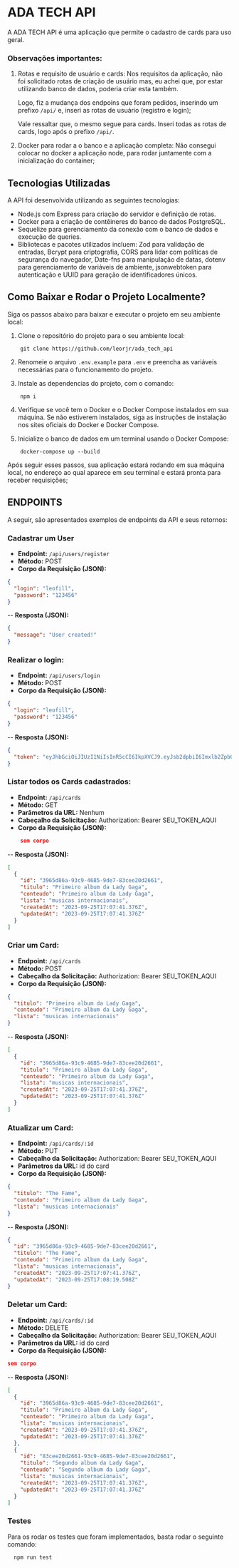 # ADA TECH API

A ADA TECH API é uma aplicação que permite o cadastro de cards para uso geral.

### Observações importantes:

1. Rotas e requisito de usuário e cards:
   Nos requisitos da aplicação, não foi solicitado rotas de criação de usuário mas, eu achei que, por estar utilizando banco de dados, poderia criar esta também.

   Logo, fiz a mudança dos endpoins que foram pedidos, inserindo um prefixo `/api/` e, inseri as rotas de usuário (registro e login);

   Vale ressaltar que, o mesmo segue para cards. Inseri todas as rotas de cards, logo após o prefixo `/api/`.

2. Docker para rodar a o banco e a aplicação completa:
   Não consegui colocar no docker a aplicação node, para rodar juntamente com a inicialização do container;

## Tecnologias Utilizadas

A API foi desenvolvida utilizando as seguintes tecnologias:

- Node.js com Express para criação do servidor e definição de rotas.
- Docker para a criação de contêineres do banco de dados PostgreSQL.
- Sequelize para gerenciamento da conexão com o banco de dados e execução de queries.
- Bibliotecas e pacotes utilizados incluem: Zod para validação de entradas, Bcrypt para criptografia, CORS para lidar com políticas de segurança do navegador, Date-fns para manipulação de datas, dotenv para gerenciamento de variáveis de ambiente, jsonwebtoken para autenticação e UUID para geração de identificadores únicos.

## Como Baixar e Rodar o Projeto Localmente?

Siga os passos abaixo para baixar e executar o projeto em seu ambiente local:

1. Clone o repositório do projeto para o seu ambiente local:

```
    git clone https://github.com/leorjr/ada_tech_api
```

2. Renomeie o arquivo `.env.example` para `.env` e preencha as variáveis necessárias para o funcionamento do projeto.

3. Instale as dependencias do projeto, com o comando:

```
    npm i
```

4. Verifique se você tem o Docker e o Docker Compose instalados em sua máquina. Se não estiverem instalados, siga as instruções de instalação nos sites oficiais do Docker e Docker Compose.

5. Inicialize o banco de dados em um terminal usando o Docker Compose:

```
    docker-compose up --build
```

Após seguir esses passos, sua aplicação estará rodando em sua máquina local, no endereço ao qual aparece em seu terminal e estará pronta para receber requisições;

## ENDPOINTS

A seguir, são apresentados exemplos de endpoints da API e seus retornos:

### Cadastrar um User

- **Endpoint:** `/api/users/register`
- **Método:** POST
- **Corpo da Requisição (JSON):**

```json
{
  "login": "leofill",
  "password": "123456"
}
```

-- **Resposta (JSON):**

```json
{
  "message": "User created!"
}
```

### Realizar o login:

- **Endpoint:** `/api/users/login`
- **Método:** POST
- **Corpo da Requisição (JSON):**

```json
{
  "login": "leofill",
  "password": "123456"
}
```

-- **Resposta (JSON):**

```json
{
  "token": "eyJhbGciOiJIUzI1NiIsInR5cCI6IkpXVCJ9.eyJsb2dpbiI6Imxlb2ZpbGxzcyIsImlhdCI6MTY5NTY2MTYyOSwiZXhwIjoxNjk1NjY1MjI5fQ.jyt97f3wMT20Aczz1y6wrybyIlaGVEhzcUCroyqmR50"
}
```

### Listar todos os Cards cadastrados:

- **Endpoint:** `/api/cards`
- **Método:** GET
- **Parâmetros da URL:** Nenhum
- **Cabeçalho da Solicitação:** Authorization: Bearer SEU_TOKEN_AQUI
- **Corpo da Requisição (JSON):**

```json
    sem corpo
```

-- **Resposta (JSON):**

```json
[
  {
    "id": "3965d86a-93c9-4685-9de7-83cee20d2661",
    "titulo": "Primeiro album da Lady Gaga",
    "conteudo": "Primeiro album da Lady Gaga",
    "lista": "musicas internacionais",
    "createdAt": "2023-09-25T17:07:41.376Z",
    "updatedAt": "2023-09-25T17:07:41.376Z"
  }
]
```

### Criar um Card:

- **Endpoint:** `/api/cards`
- **Método:** POST
- **Cabeçalho da Solicitação:** Authorization: Bearer SEU_TOKEN_AQUI
- **Corpo da Requisição (JSON):**

```json
{
  "titulo": "Primeiro album da Lady Gaga",
  "conteudo": "Primeiro album da Lady Gaga",
  "lista": "musicas internacionais"
}
```

-- **Resposta (JSON):**

```json
[
  {
    "id": "3965d86a-93c9-4685-9de7-83cee20d2661",
    "titulo": "Primeiro album da Lady Gaga",
    "conteudo": "Primeiro album da Lady Gaga",
    "lista": "musicas internacionais",
    "createdAt": "2023-09-25T17:07:41.376Z",
    "updatedAt": "2023-09-25T17:07:41.376Z"
  }
]
```

### Atualizar um Card:

- **Endpoint:** `/api/cards/:id`
- **Método:** PUT
- **Cabeçalho da Solicitação:** Authorization: Bearer SEU_TOKEN_AQUI
- **Parâmetros da URL:** id do card
- **Corpo da Requisição (JSON):**

```json
{
  "titulo": "The Fame",
  "conteudo": "Primeiro album da Lady Gaga",
  "lista": "musicas internacionais"
}
```

-- **Resposta (JSON):**

```json
{
  "id": "3965d86a-93c9-4685-9de7-83cee20d2661",
  "titulo": "The Fame",
  "conteudo": "Primeiro album da Lady Gaga",
  "lista": "musicas internacionais",
  "createdAt": "2023-09-25T17:07:41.376Z",
  "updatedAt": "2023-09-25T17:08:19.508Z"
}
```

### Deletar um Card:

- **Endpoint:** `/api/cards/:id`
- **Método:** DELETE
- **Cabeçalho da Solicitação:** Authorization: Bearer SEU_TOKEN_AQUI
- **Parâmetros da URL:** id do card
- **Corpo da Requisição (JSON):**

```json
sem corpo
```

-- **Resposta (JSON):**

```json
[
  {
    "id": "3965d86a-93c9-4685-9de7-83cee20d2661",
    "titulo": "Primeiro album da Lady Gaga",
    "conteudo": "Primeiro album da Lady Gaga",
    "lista": "musicas internacionais",
    "createdAt": "2023-09-25T17:07:41.376Z",
    "updatedAt": "2023-09-25T17:07:41.376Z"
  },
  {
    "id": "83cee20d2661-93c9-4685-9de7-83cee20d2661",
    "titulo": "Segundo album da Lady Gaga",
    "conteudo": "Segundo album da Lady Gaga",
    "lista": "musicas internacionais",
    "createdAt": "2023-09-25T17:07:41.376Z",
    "updatedAt": "2023-09-25T17:07:41.376Z"
  }
]
```

### Testes

Para os rodar os testes que foram implementados, basta rodar o seguinte comando:

```
  npm run test
```

